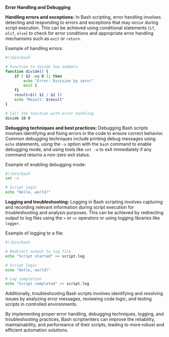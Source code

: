 **Error Handling and Debugging**

**Handling errors and exceptions:**
In Bash scripting, error handling involves detecting and responding to errors and exceptions that may occur during script execution. This can be achieved using conditional statements (`if`, `elif`, `else`) to check for error conditions and appropriate error handling mechanisms such as `exit` or `return`.

Example of handling errors:
```bash
#!/bin/bash

# Function to divide two numbers
function divide() {
    if [ $2 -eq 0 ]; then
        echo "Error: Division by zero!"
        exit 1
    fi
    result=$(( $1 / $2 ))
    echo "Result: $result"
}

# Call the function with error handling
divide 10 0
```

**Debugging techniques and best practices:**
Debugging Bash scripts involves identifying and fixing errors in the code to ensure correct behavior. Common debugging techniques include printing debug messages using `echo` statements, using the `-x` option with the `bash` command to enable debugging mode, and using tools like `set -e` to exit immediately if any command returns a non-zero exit status.

Example of enabling debugging mode:
```bash
#!/bin/bash
set -x

# Script logic
echo "Hello, world!"
```

**Logging and troubleshooting:**
Logging in Bash scripting involves capturing and recording relevant information during script execution for troubleshooting and analysis purposes. This can be achieved by redirecting output to log files using the `>` or `>>` operators or using logging libraries like `logger`.

Example of logging to a file:
```bash
#!/bin/bash

# Redirect output to log file
echo "Script started" >> script.log

# Script logic
echo "Hello, world!"

# Log completion
echo "Script completed" >> script.log
```

Additionally, troubleshooting Bash scripts involves identifying and resolving issues by analyzing error messages, reviewing code logic, and testing scripts in controlled environments.

By implementing proper error handling, debugging techniques, logging, and troubleshooting practices, Bash scriptwriters can improve the reliability, maintainability, and performance of their scripts, leading to more robust and efficient automation solutions.
